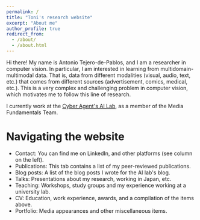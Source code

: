 ```yaml
---
permalink: /
title: "Toni's research website"
excerpt: "About me"
author_profile: true
redirect_from: 
  - /about/
  - /about.html
---
```


Hi there! My name is Antonio Tejero-de-Pablos, and I am a researcher in computer vision. In particular, I am interested in learning from multidomain-multimodal data. That is, data from different modalities (visual, audio, text, etc.) that comes from different sources (advertisement, comics, medical, etc.). This is a very complex and challenging problem in computer vision, which motivates me to follow this line of research.

I currently work at the [Cyber Agent's AI Lab](https://cyberagent.ai/ailab/people/a_tejero/), as a member of the Media Fundamentals Team.

Navigating the website
======
- Contact: You can find me on LinkedIn, and other platforms (see column on the left).
- Publications: This tab contains a list of my peer-reviewed publications.
- Blog posts: A list of the blog posts I wrote for the AI lab's blog.
- Talks: Presentations about my research, working in Japan, etc.
- Teaching: Workshops, study groups and my experience working at a university lab.
- CV: Education, work experience, awards, and a compilation of the items above.
- Portfolio: Media appearances and other miscellaneous items.
